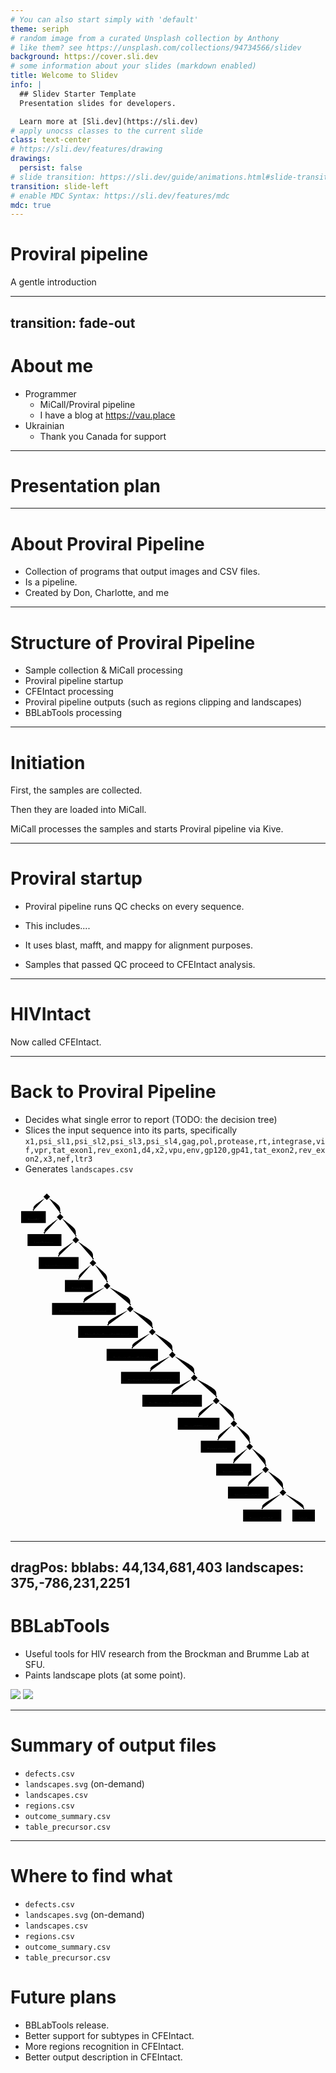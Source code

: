 ```yaml
---
# You can also start simply with 'default'
theme: seriph
# random image from a curated Unsplash collection by Anthony
# like them? see https://unsplash.com/collections/94734566/slidev
background: https://cover.sli.dev
# some information about your slides (markdown enabled)
title: Welcome to Slidev
info: |
  ## Slidev Starter Template
  Presentation slides for developers.

  Learn more at [Sli.dev](https://sli.dev)
# apply unocss classes to the current slide
class: text-center
# https://sli.dev/features/drawing
drawings:
  persist: false
# slide transition: https://sli.dev/guide/animations.html#slide-transitions
transition: slide-left
# enable MDC Syntax: https://sli.dev/features/mdc
mdc: true
---
```


# Proviral pipeline

A gentle introduction
<!-- TODO: improve the subtitle -->

---
transition: fade-out
---

# About me

<!-- TODO: better presentation form. More detail. -->

- Programmer
  - MiCall/Proviral pipeline
  - I have a blog at https://vau.place
- Ukrainian
  - Thank you Canada for support
<!-- - TODO: more points -->

---

# Presentation plan

<Toc />

---

# About Proviral Pipeline

<!-- TODO: better presentation form. More detail. -->

- Collection of programs that output images and CSV files.
- Is a pipeline.
- Created by Don, Charlotte, and me

---

# Structure of Proviral Pipeline

<!-- TODO: better presentation form. More detail. -->

- Sample collection & MiCall processing
- Proviral pipeline startup
- CFEIntact processing
- Proviral pipeline outputs
   (such as regions clipping and landscapes)
- BBLabTools processing

<!-- TODO: insert a drawing of a factory. -->

---

# Initiation

<!-- TODO: better presentation form. More detail. -->

First, the samples are collected.

<!-- <Accordion1 /> -->

Then they are loaded into MiCall.

MiCall processes the samples and starts Proviral pipeline via Kive.

---

# Proviral startup

<!-- TODO: better presentation form. More detail. -->

- Proviral pipeline runs QC checks on every sequence.
- This includes....

- It uses blast, mafft, and mappy for alignment purposes.

- Samples that passed QC proceed to CFEIntact analysis.

---

# HIVIntact

<!-- TODO: better presentation form. More detail. -->

Now called CFEIntact.

---

# Back to Proviral Pipeline

<!-- TODO: better presentation form. More detail. -->

- Decides what single error to report (TODO: the decision tree)
- Slices the input sequence into its parts, specifically `x1,psi_sl1,psi_sl2,psi_sl3,psi_sl4,gag,pol,protease,rt,integrase,vif,vpr,tat_exon1,rev_exon1,d4,x2,vpu,env,gp120,gp41,tat_exon2,rev_exon2,x3,nef,ltr3`
- Generates `landscapes.csv`

<svg id="diagram" width="100%" xmlns="http://www.w3.org/2000/svg" xmlns:xlink="http://www.w3.org/1999/xlink" class="flowchart" style="max-width: 1426.862548828125px;" viewBox="-40 -40 1426.862548828125 1582" aria-roledescription="flowchart-v2" height="1582" preserveAspectRatio="xMinYMin"><style>#diagram{font-family:"trebuchet ms",verdana,arial,sans-serif;font-size:16px;fill:#ccc;}#diagram .error-icon{fill:#a44141;}#diagram .error-text{fill:#ddd;stroke:#ddd;}#diagram .edge-thickness-normal{stroke-width:1px;}#diagram .edge-thickness-thick{stroke-width:3.5px;}#diagram .edge-pattern-solid{stroke-dasharray:0;}#diagram .edge-thickness-invisible{stroke-width:0;fill:none;}#diagram .edge-pattern-dashed{stroke-dasharray:3;}#diagram .edge-pattern-dotted{stroke-dasharray:2;}#diagram .marker{fill:lightgrey;stroke:lightgrey;}#diagram .marker.cross{stroke:lightgrey;}#diagram svg{font-family:"trebuchet ms",verdana,arial,sans-serif;font-size:16px;}#diagram p{margin:0;}#diagram .label{font-family:"trebuchet ms",verdana,arial,sans-serif;color:#ccc;}#diagram .cluster-label text{fill:#F9FFFE;}#diagram .cluster-label span{color:#F9FFFE;}#diagram .cluster-label span p{background-color:transparent;}#diagram .label text,#diagram span{fill:#ccc;color:#ccc;}#diagram .node rect,#diagram .node circle,#diagram .node ellipse,#diagram .node polygon,#diagram .node path{fill:#1f2020;stroke:#ccc;stroke-width:1px;}#diagram .rough-node .label text,#diagram .node .label text{text-anchor:middle;}#diagram .node .katex path{fill:#000;stroke:#000;stroke-width:1px;}#diagram .node .label{text-align:center;}#diagram .node.clickable{cursor:pointer;}#diagram .arrowheadPath{fill:lightgrey;}#diagram .edgePath .path{stroke:lightgrey;stroke-width:2.0px;}#diagram .flowchart-link{stroke:lightgrey;fill:none;}#diagram .edgeLabel{background-color:hsl(0, 0%, 34.4117647059%);text-align:center;}#diagram .edgeLabel p{background-color:hsl(0, 0%, 34.4117647059%);}#diagram .edgeLabel rect{opacity:0.5;background-color:hsl(0, 0%, 34.4117647059%);fill:hsl(0, 0%, 34.4117647059%);}#diagram .labelBkg{background-color:rgba(87.75, 87.75, 87.75, 0.5);}#diagram .cluster rect{fill:hsl(180, 1.5873015873%, 28.3529411765%);stroke:rgba(255, 255, 255, 0.25);stroke-width:1px;}#diagram .cluster text{fill:#F9FFFE;}#diagram .cluster span{color:#F9FFFE;}#diagram div.mermaidTooltip{position:absolute;text-align:center;max-width:200px;padding:2px;font-family:"trebuchet ms",verdana,arial,sans-serif;font-size:12px;background:hsl(20, 1.5873015873%, 12.3529411765%);border:1px solid rgba(255, 255, 255, 0.25);border-radius:2px;pointer-events:none;z-index:100;}#diagram .flowchartTitleText{text-anchor:middle;font-size:18px;fill:#ccc;}#diagram :root{--mermaid-font-family:"trebuchet ms",verdana,arial,sans-serif;}</style><g><marker id="diagram_flowchart-v2-pointEnd" class="marker flowchart-v2" viewBox="0 0 10 10" refX="5" refY="5" markerUnits="userSpaceOnUse" markerWidth="8" markerHeight="8" orient="auto"><path d="M 0 0 L 10 5 L 0 10 z" class="arrowMarkerPath" style="stroke-width: 1px; stroke-dasharray: 1px, 0px;"></path></marker><marker id="diagram_flowchart-v2-pointStart" class="marker flowchart-v2" viewBox="0 0 10 10" refX="4.5" refY="5" markerUnits="userSpaceOnUse" markerWidth="8" markerHeight="8" orient="auto"><path d="M 0 5 L 10 10 L 10 0 z" class="arrowMarkerPath" style="stroke-width: 1px; stroke-dasharray: 1px, 0px;"></path></marker><marker id="diagram_flowchart-v2-circleEnd" class="marker flowchart-v2" viewBox="0 0 10 10" refX="11" refY="5" markerUnits="userSpaceOnUse" markerWidth="11" markerHeight="11" orient="auto"><circle cx="5" cy="5" r="5" class="arrowMarkerPath" style="stroke-width: 1px; stroke-dasharray: 1px, 0px;"></circle></marker><marker id="diagram_flowchart-v2-circleStart" class="marker flowchart-v2" viewBox="0 0 10 10" refX="-1" refY="5" markerUnits="userSpaceOnUse" markerWidth="11" markerHeight="11" orient="auto"><circle cx="5" cy="5" r="5" class="arrowMarkerPath" style="stroke-width: 1px; stroke-dasharray: 1px, 0px;"></circle></marker><marker id="diagram_flowchart-v2-crossEnd" class="marker cross flowchart-v2" viewBox="0 0 11 11" refX="12" refY="5.2" markerUnits="userSpaceOnUse" markerWidth="11" markerHeight="11" orient="auto"><path d="M 1,1 l 9,9 M 10,1 l -9,9" class="arrowMarkerPath" style="stroke-width: 2px; stroke-dasharray: 1px, 0px;"></path></marker><marker id="diagram_flowchart-v2-crossStart" class="marker cross flowchart-v2" viewBox="0 0 11 11" refX="-1" refY="5.2" markerUnits="userSpaceOnUse" markerWidth="11" markerHeight="11" orient="auto"><path d="M 1,1 l 9,9 M 10,1 l -9,9" class="arrowMarkerPath" style="stroke-width: 2px; stroke-dasharray: 1px, 0px;"></path></marker><g class="root"><g class="clusters"></g><g class="edgePaths"><path d="M115.848,29.473L107.192,35.061C98.537,40.648,81.227,51.824,72.572,59.495C63.917,67.167,63.917,71.333,63.917,74.833C63.917,78.333,63.917,81.167,63.917,82.583L63.917,84" id="L_Q_W_0" class="edge-thickness-normal edge-pattern-solid edge-thickness-normal edge-pattern-solid flowchart-link" style="" marker-end="url(#diagram_flowchart-v2-pointEnd)"></path><path d="M133.902,29.473L142.391,35.061C150.879,40.648,167.856,51.824,176.387,60.537C184.917,69.25,185,75.5,185.074,81.083C185.149,86.667,185.214,91.584,185.247,94.042L185.28,96.5" id="L_Q_E_1" class="edge-thickness-normal edge-pattern-solid edge-thickness-normal edge-pattern-solid flowchart-link" style="" marker-end="url(#diagram_flowchart-v2-pointEnd)"></path><path d="M176.68,121.846L166.221,129.372C155.763,136.898,134.846,151.949,124.388,161.558C113.929,171.167,113.929,175.333,113.929,178.833C113.929,182.333,113.929,185.167,113.929,186.583L113.929,188" id="L_E_R_2" class="edge-thickness-normal edge-pattern-solid edge-thickness-normal edge-pattern-solid flowchart-link" style="" marker-end="url(#diagram_flowchart-v2-pointEnd)"></path><path d="M193.987,121.846L204.279,129.372C214.57,136.898,235.154,151.949,245.487,162.599C255.821,173.25,255.904,179.5,255.979,185.083C256.053,190.667,256.119,195.584,256.151,198.042L256.184,200.5" id="L_E_T_3" class="edge-thickness-normal edge-pattern-solid edge-thickness-normal edge-pattern-solid flowchart-link" style="" marker-end="url(#diagram_flowchart-v2-pointEnd)"></path><path d="M247.254,225.516L235.726,233.097C224.198,240.677,201.143,255.839,189.615,265.503C178.087,275.167,178.087,279.333,178.087,282.833C178.087,286.333,178.087,289.167,178.087,290.583L178.087,292" id="L_T_Y_4" class="edge-thickness-normal edge-pattern-solid edge-thickness-normal edge-pattern-solid flowchart-link" style="" marker-end="url(#diagram_flowchart-v2-pointEnd)"></path><path d="M265.221,225.516L276.582,233.097C287.943,240.677,310.665,255.839,322.068,266.544C333.471,277.25,333.554,283.5,333.629,289.083C333.703,294.667,333.769,299.584,333.801,302.042L333.834,304.5" id="L_T_U_5" class="edge-thickness-normal edge-pattern-solid edge-thickness-normal edge-pattern-solid flowchart-link" style="" marker-end="url(#diagram_flowchart-v2-pointEnd)"></path><path d="M325.614,330.227L316.25,337.689C306.886,345.151,288.157,360.076,278.793,369.621C269.429,379.167,269.429,383.333,269.429,386.833C269.429,390.333,269.429,393.167,269.429,394.583L269.429,396" id="L_U_I_6" class="edge-thickness-normal edge-pattern-solid edge-thickness-normal edge-pattern-solid flowchart-link" style="" marker-end="url(#diagram_flowchart-v2-pointEnd)"></path><path d="M342.161,330.227L351.358,337.689C360.556,345.151,378.951,360.076,388.19,370.663C397.429,381.25,397.512,387.5,397.587,393.083C397.661,398.667,397.727,403.584,397.76,406.042L397.793,408.5" id="L_U_O_7" class="edge-thickness-normal edge-pattern-solid edge-thickness-normal edge-pattern-solid flowchart-link" style="" marker-end="url(#diagram_flowchart-v2-pointEnd)"></path><path d="M387.823,432.477L371.956,440.231C356.089,447.985,324.355,463.492,308.488,473.329C292.621,483.167,292.621,487.333,292.621,490.833C292.621,494.333,292.621,497.167,292.621,498.583L292.621,500" id="L_O_P_8" class="edge-thickness-normal edge-pattern-solid edge-thickness-normal edge-pattern-solid flowchart-link" style="" marker-end="url(#diagram_flowchart-v2-pointEnd)"></path><path d="M407.869,432.477L423.569,440.231C439.27,447.985,470.67,463.492,486.412,474.371C502.154,485.25,502.237,491.5,502.312,497.083C502.386,502.667,502.452,507.584,502.485,510.042L502.517,512.5" id="L_O_A_9" class="edge-thickness-normal edge-pattern-solid edge-thickness-normal edge-pattern-solid flowchart-link" style="" marker-end="url(#diagram_flowchart-v2-pointEnd)"></path><path d="M492.695,536.624L477.552,544.353C462.409,552.082,432.123,567.541,416.98,577.354C401.837,587.167,401.837,591.333,401.837,594.833C401.837,598.333,401.837,601.167,401.837,602.583L401.837,604" id="L_A_S_10" class="edge-thickness-normal edge-pattern-solid edge-thickness-normal edge-pattern-solid flowchart-link" style="" marker-end="url(#diagram_flowchart-v2-pointEnd)"></path><path d="M512.447,536.624L527.423,544.353C542.399,552.082,572.352,567.541,587.37,578.396C602.387,589.25,602.471,595.5,602.545,601.083C602.62,606.667,602.685,611.584,602.718,614.042L602.751,616.5" id="L_A_D_11" class="edge-thickness-normal edge-pattern-solid edge-thickness-normal edge-pattern-solid flowchart-link" style="" marker-end="url(#diagram_flowchart-v2-pointEnd)"></path><path d="M593.272,640.968L579.668,648.64C566.065,656.312,538.857,671.656,525.254,681.411C511.65,691.167,511.65,695.333,511.65,698.833C511.65,702.333,511.65,705.167,511.65,706.583L511.65,708" id="L_D_F_12" class="edge-thickness-normal edge-pattern-solid edge-thickness-normal edge-pattern-solid flowchart-link" style="" marker-end="url(#diagram_flowchart-v2-pointEnd)"></path><path d="M612.336,640.968L625.773,648.64C639.21,656.312,666.084,671.656,679.563,682.453C693.042,693.25,693.125,699.5,693.199,705.083C693.274,710.667,693.339,715.584,693.372,718.042L693.405,720.5" id="L_D_G_13" class="edge-thickness-normal edge-pattern-solid edge-thickness-normal edge-pattern-solid flowchart-link" style="" marker-end="url(#diagram_flowchart-v2-pointEnd)"></path><path d="M683.621,744.662L668.661,752.385C653.701,760.108,623.782,775.554,608.822,785.36C593.862,795.167,593.862,799.333,593.862,802.833C593.862,806.333,593.862,809.167,593.862,810.583L593.862,812" id="L_G_J_14" class="edge-thickness-normal edge-pattern-solid edge-thickness-normal edge-pattern-solid flowchart-link" style="" marker-end="url(#diagram_flowchart-v2-pointEnd)"></path><path d="M703.296,744.662L718.089,752.385C732.882,760.108,762.468,775.554,777.303,786.402C792.137,797.25,792.221,803.5,792.295,809.083C792.37,814.667,792.435,819.584,792.468,822.042L792.501,824.5" id="L_G_K_15" class="edge-thickness-normal edge-pattern-solid edge-thickness-normal edge-pattern-solid flowchart-link" style="" marker-end="url(#diagram_flowchart-v2-pointEnd)"></path><path d="M782.688,848.634L767.595,856.362C752.502,864.089,722.316,879.545,707.222,889.356C692.129,899.167,692.129,903.333,692.129,906.833C692.129,910.333,692.129,913.167,692.129,914.583L692.129,916" id="L_K_L_16" class="edge-thickness-normal edge-pattern-solid edge-thickness-normal edge-pattern-solid flowchart-link" style="" marker-end="url(#diagram_flowchart-v2-pointEnd)"></path><path d="M802.42,848.634L817.347,856.362C832.273,864.089,862.126,879.545,877.094,890.397C892.063,901.25,892.146,907.5,892.22,913.083C892.295,918.667,892.36,923.584,892.393,926.042L892.426,928.5" id="L_K_Z_17" class="edge-thickness-normal edge-pattern-solid edge-thickness-normal edge-pattern-solid flowchart-link" style="" marker-end="url(#diagram_flowchart-v2-pointEnd)"></path><path d="M883.401,953.421L871.543,961.018C859.685,968.614,835.97,983.807,824.112,993.487C812.254,1003.167,812.254,1007.333,812.254,1010.833C812.254,1014.333,812.254,1017.167,812.254,1018.583L812.254,1020" id="L_Z_X_18" class="edge-thickness-normal edge-pattern-solid edge-thickness-normal edge-pattern-solid flowchart-link" style="" marker-end="url(#diagram_flowchart-v2-pointEnd)"></path><path d="M901.558,953.421L913.249,961.018C924.94,968.614,948.322,983.807,960.055,994.529C971.787,1005.25,971.871,1011.5,971.945,1017.083C972.02,1022.667,972.085,1027.584,972.118,1030.042L972.151,1032.5" id="L_Z_C_19" class="edge-thickness-normal edge-pattern-solid edge-thickness-normal edge-pattern-solid flowchart-link" style="" marker-end="url(#diagram_flowchart-v2-pointEnd)"></path><path d="M963.517,1057.813L952.954,1065.344C942.392,1072.875,921.267,1087.938,910.704,1097.552C900.142,1107.167,900.142,1111.333,900.142,1114.833C900.142,1118.333,900.142,1121.167,900.142,1122.583L900.142,1124" id="L_C_V_20" class="edge-thickness-normal edge-pattern-solid edge-thickness-normal edge-pattern-solid flowchart-link" style="" marker-end="url(#diagram_flowchart-v2-pointEnd)"></path><path d="M980.892,1057.813L991.287,1065.344C1001.683,1072.875,1022.475,1087.938,1032.912,1098.594C1043.35,1109.25,1043.433,1115.5,1043.508,1121.083C1043.582,1126.667,1043.648,1131.584,1043.681,1134.042L1043.713,1136.5" id="L_C_B_21" class="edge-thickness-normal edge-pattern-solid edge-thickness-normal edge-pattern-solid flowchart-link" style="" marker-end="url(#diagram_flowchart-v2-pointEnd)"></path><path d="M1035.046,1161.779L1024.379,1169.316C1013.712,1176.853,992.379,1191.926,981.712,1201.547C971.046,1211.167,971.046,1215.333,971.046,1218.833C971.046,1222.333,971.046,1225.167,971.046,1226.583L971.046,1228" id="L_B_N_22" class="edge-thickness-normal edge-pattern-solid edge-thickness-normal edge-pattern-solid flowchart-link" style="" marker-end="url(#diagram_flowchart-v2-pointEnd)"></path><path d="M1052.488,1161.779L1062.988,1169.316C1073.488,1176.853,1094.488,1191.926,1105.029,1202.588C1115.571,1213.25,1115.654,1219.5,1115.729,1225.083C1115.803,1230.667,1115.869,1235.584,1115.901,1238.042L1115.934,1240.5" id="L_B_M_23" class="edge-thickness-normal edge-pattern-solid edge-thickness-normal edge-pattern-solid flowchart-link" style="" marker-end="url(#diagram_flowchart-v2-pointEnd)"></path><path d="M1106.966,1265.478L1095.307,1273.065C1083.648,1280.652,1060.33,1295.826,1048.671,1305.496C1037.013,1315.167,1037.013,1319.333,1037.013,1322.833C1037.013,1326.333,1037.013,1329.167,1037.013,1330.583L1037.013,1332" id="L_M_A1_24" class="edge-thickness-normal edge-pattern-solid edge-thickness-normal edge-pattern-solid flowchart-link" style="" marker-end="url(#diagram_flowchart-v2-pointEnd)"></path><path d="M1125.009,1265.478L1136.502,1273.065C1147.994,1280.652,1170.978,1295.826,1182.512,1306.538C1194.046,1317.25,1194.129,1323.5,1194.204,1329.083C1194.278,1334.667,1194.344,1339.584,1194.376,1342.042L1194.409,1344.5" id="L_M_A2_25" class="edge-thickness-normal edge-pattern-solid edge-thickness-normal edge-pattern-solid flowchart-link" style="" marker-end="url(#diagram_flowchart-v2-pointEnd)"></path><path d="M1184.812,1368.849L1170.701,1376.541C1156.59,1384.233,1128.368,1399.616,1114.257,1409.392C1100.146,1419.167,1100.146,1423.333,1100.146,1426.833C1100.146,1430.333,1100.146,1433.167,1100.146,1434.583L1100.146,1436" id="L_A2_A3_26" class="edge-thickness-normal edge-pattern-solid edge-thickness-normal edge-pattern-solid flowchart-link" style="" marker-end="url(#diagram_flowchart-v2-pointEnd)"></path><path d="M1204.113,1368.849L1218.058,1376.541C1232.002,1384.233,1259.891,1399.616,1273.835,1409.392C1287.779,1419.167,1287.779,1423.333,1287.779,1426.833C1287.779,1430.333,1287.779,1433.167,1287.779,1434.583L1287.779,1436" id="L_A2_A4_27" class="edge-thickness-normal edge-pattern-solid edge-thickness-normal edge-pattern-solid flowchart-link" style="" marker-end="url(#diagram_flowchart-v2-pointEnd)"></path></g><g class="edgeLabels"><g class="edgeLabel"><g class="label" transform="translate(0, 0)"><foreignObject width="0" height="0"><div style="display: table-cell; white-space: nowrap; line-height: 1.5; max-width: 200px; text-align: center;" xmlns="http://www.w3.org/1999/xhtml" class="labelBkg"><span class="edgeLabel"></span></div></foreignObject></g></g><g class="edgeLabel"><g class="label" transform="translate(0, 0)"><foreignObject width="0" height="0"><div style="display: table-cell; white-space: nowrap; line-height: 1.5; max-width: 200px; text-align: center;" xmlns="http://www.w3.org/1999/xhtml" class="labelBkg"><span class="edgeLabel"></span></div></foreignObject></g></g><g class="edgeLabel"><g class="label" transform="translate(0, 0)"><foreignObject width="0" height="0"><div style="display: table-cell; white-space: nowrap; line-height: 1.5; max-width: 200px; text-align: center;" xmlns="http://www.w3.org/1999/xhtml" class="labelBkg"><span class="edgeLabel"></span></div></foreignObject></g></g><g class="edgeLabel"><g class="label" transform="translate(0, 0)"><foreignObject width="0" height="0"><div style="display: table-cell; white-space: nowrap; line-height: 1.5; max-width: 200px; text-align: center;" xmlns="http://www.w3.org/1999/xhtml" class="labelBkg"><span class="edgeLabel"></span></div></foreignObject></g></g><g class="edgeLabel"><g class="label" transform="translate(0, 0)"><foreignObject width="0" height="0"><div style="display: table-cell; white-space: nowrap; line-height: 1.5; max-width: 200px; text-align: center;" xmlns="http://www.w3.org/1999/xhtml" class="labelBkg"><span class="edgeLabel"></span></div></foreignObject></g></g><g class="edgeLabel"><g class="label" transform="translate(0, 0)"><foreignObject width="0" height="0"><div style="display: table-cell; white-space: nowrap; line-height: 1.5; max-width: 200px; text-align: center;" xmlns="http://www.w3.org/1999/xhtml" class="labelBkg"><span class="edgeLabel"></span></div></foreignObject></g></g><g class="edgeLabel"><g class="label" transform="translate(0, 0)"><foreignObject width="0" height="0"><div style="display: table-cell; white-space: nowrap; line-height: 1.5; max-width: 200px; text-align: center;" xmlns="http://www.w3.org/1999/xhtml" class="labelBkg"><span class="edgeLabel"></span></div></foreignObject></g></g><g class="edgeLabel"><g class="label" transform="translate(0, 0)"><foreignObject width="0" height="0"><div style="display: table-cell; white-space: nowrap; line-height: 1.5; max-width: 200px; text-align: center;" xmlns="http://www.w3.org/1999/xhtml" class="labelBkg"><span class="edgeLabel"></span></div></foreignObject></g></g><g class="edgeLabel"><g class="label" transform="translate(0, 0)"><foreignObject width="0" height="0"><div style="display: table-cell; white-space: nowrap; line-height: 1.5; max-width: 200px; text-align: center;" xmlns="http://www.w3.org/1999/xhtml" class="labelBkg"><span class="edgeLabel"></span></div></foreignObject></g></g><g class="edgeLabel"><g class="label" transform="translate(0, 0)"><foreignObject width="0" height="0"><div style="display: table-cell; white-space: nowrap; line-height: 1.5; max-width: 200px; text-align: center;" xmlns="http://www.w3.org/1999/xhtml" class="labelBkg"><span class="edgeLabel"></span></div></foreignObject></g></g><g class="edgeLabel"><g class="label" transform="translate(0, 0)"><foreignObject width="0" height="0"><div style="display: table-cell; white-space: nowrap; line-height: 1.5; max-width: 200px; text-align: center;" xmlns="http://www.w3.org/1999/xhtml" class="labelBkg"><span class="edgeLabel"></span></div></foreignObject></g></g><g class="edgeLabel"><g class="label" transform="translate(0, 0)"><foreignObject width="0" height="0"><div style="display: table-cell; white-space: nowrap; line-height: 1.5; max-width: 200px; text-align: center;" xmlns="http://www.w3.org/1999/xhtml" class="labelBkg"><span class="edgeLabel"></span></div></foreignObject></g></g><g class="edgeLabel"><g class="label" transform="translate(0, 0)"><foreignObject width="0" height="0"><div style="display: table-cell; white-space: nowrap; line-height: 1.5; max-width: 200px; text-align: center;" xmlns="http://www.w3.org/1999/xhtml" class="labelBkg"><span class="edgeLabel"></span></div></foreignObject></g></g><g class="edgeLabel"><g class="label" transform="translate(0, 0)"><foreignObject width="0" height="0"><div style="display: table-cell; white-space: nowrap; line-height: 1.5; max-width: 200px; text-align: center;" xmlns="http://www.w3.org/1999/xhtml" class="labelBkg"><span class="edgeLabel"></span></div></foreignObject></g></g><g class="edgeLabel"><g class="label" transform="translate(0, 0)"><foreignObject width="0" height="0"><div style="display: table-cell; white-space: nowrap; line-height: 1.5; max-width: 200px; text-align: center;" xmlns="http://www.w3.org/1999/xhtml" class="labelBkg"><span class="edgeLabel"></span></div></foreignObject></g></g><g class="edgeLabel"><g class="label" transform="translate(0, 0)"><foreignObject width="0" height="0"><div style="display: table-cell; white-space: nowrap; line-height: 1.5; max-width: 200px; text-align: center;" xmlns="http://www.w3.org/1999/xhtml" class="labelBkg"><span class="edgeLabel"></span></div></foreignObject></g></g><g class="edgeLabel"><g class="label" transform="translate(0, 0)"><foreignObject width="0" height="0"><div style="display: table-cell; white-space: nowrap; line-height: 1.5; max-width: 200px; text-align: center;" xmlns="http://www.w3.org/1999/xhtml" class="labelBkg"><span class="edgeLabel"></span></div></foreignObject></g></g><g class="edgeLabel"><g class="label" transform="translate(0, 0)"><foreignObject width="0" height="0"><div style="display: table-cell; white-space: nowrap; line-height: 1.5; max-width: 200px; text-align: center;" xmlns="http://www.w3.org/1999/xhtml" class="labelBkg"><span class="edgeLabel"></span></div></foreignObject></g></g><g class="edgeLabel"><g class="label" transform="translate(0, 0)"><foreignObject width="0" height="0"><div style="display: table-cell; white-space: nowrap; line-height: 1.5; max-width: 200px; text-align: center;" xmlns="http://www.w3.org/1999/xhtml" class="labelBkg"><span class="edgeLabel"></span></div></foreignObject></g></g><g class="edgeLabel"><g class="label" transform="translate(0, 0)"><foreignObject width="0" height="0"><div style="display: table-cell; white-space: nowrap; line-height: 1.5; max-width: 200px; text-align: center;" xmlns="http://www.w3.org/1999/xhtml" class="labelBkg"><span class="edgeLabel"></span></div></foreignObject></g></g><g class="edgeLabel"><g class="label" transform="translate(0, 0)"><foreignObject width="0" height="0"><div style="display: table-cell; white-space: nowrap; line-height: 1.5; max-width: 200px; text-align: center;" xmlns="http://www.w3.org/1999/xhtml" class="labelBkg"><span class="edgeLabel"></span></div></foreignObject></g></g><g class="edgeLabel"><g class="label" transform="translate(0, 0)"><foreignObject width="0" height="0"><div style="display: table-cell; white-space: nowrap; line-height: 1.5; max-width: 200px; text-align: center;" xmlns="http://www.w3.org/1999/xhtml" class="labelBkg"><span class="edgeLabel"></span></div></foreignObject></g></g><g class="edgeLabel"><g class="label" transform="translate(0, 0)"><foreignObject width="0" height="0"><div style="display: table-cell; white-space: nowrap; line-height: 1.5; max-width: 200px; text-align: center;" xmlns="http://www.w3.org/1999/xhtml" class="labelBkg"><span class="edgeLabel"></span></div></foreignObject></g></g><g class="edgeLabel"><g class="label" transform="translate(0, 0)"><foreignObject width="0" height="0"><div style="display: table-cell; white-space: nowrap; line-height: 1.5; max-width: 200px; text-align: center;" xmlns="http://www.w3.org/1999/xhtml" class="labelBkg"><span class="edgeLabel"></span></div></foreignObject></g></g><g class="edgeLabel"><g class="label" transform="translate(0, 0)"><foreignObject width="0" height="0"><div style="display: table-cell; white-space: nowrap; line-height: 1.5; max-width: 200px; text-align: center;" xmlns="http://www.w3.org/1999/xhtml" class="labelBkg"><span class="edgeLabel"></span></div></foreignObject></g></g><g class="edgeLabel"><g class="label" transform="translate(0, 0)"><foreignObject width="0" height="0"><div style="display: table-cell; white-space: nowrap; line-height: 1.5; max-width: 200px; text-align: center;" xmlns="http://www.w3.org/1999/xhtml" class="labelBkg"><span class="edgeLabel"></span></div></foreignObject></g></g><g class="edgeLabel"><g class="label" transform="translate(0, 0)"><foreignObject width="0" height="0"><div style="display: table-cell; white-space: nowrap; line-height: 1.5; max-width: 200px; text-align: center;" xmlns="http://www.w3.org/1999/xhtml" class="labelBkg"><span class="edgeLabel"></span></div></foreignObject></g></g><g class="edgeLabel"><g class="label" transform="translate(0, 0)"><foreignObject width="0" height="0"><div style="display: table-cell; white-space: nowrap; line-height: 1.5; max-width: 200px; text-align: center;" xmlns="http://www.w3.org/1999/xhtml" class="labelBkg"><span class="edgeLabel"></span></div></foreignObject></g></g></g><g class="nodes"><g class="node default" id="flowchart-Q-0" transform="translate(124.37499618530273, 23)"><polygon points="15,0 30,-15 15,-30 0,-15" class="label-container" transform="translate(-15,15)"></polygon><g class="label" style="" transform="translate(0, 0)"><rect></rect><foreignObject width="0" height="0"><div style="display: table-cell; white-space: nowrap; line-height: 1.5; max-width: 200px; text-align: center;" xmlns="http://www.w3.org/1999/xhtml"><span class="nodeLabel"></span></div></foreignObject></g></g><g class="node default" id="flowchart-W-1" transform="translate(63.916664123535156, 115)"><rect class="basic label-container" style="" data-id="abc" data-et="node" x="-55.916664123535156" y="-27" width="111.83332824707031" height="54"></rect><g class="label" style="" transform="translate(-25.916664123535156, -12)"><rect></rect><foreignObject width="51.83332824707031" height="24"><div style="display: table-cell; white-space: nowrap; line-height: 1.5; max-width: 200px; text-align: center;" xmlns="http://www.w3.org/1999/xhtml"><span class="nodeLabel"><p>NonHIV</p></span></div></foreignObject></g></g><g class="node default" id="flowchart-E-3" transform="translate(184.8333282470703, 115)"><polygon points="15,0 30,-15 15,-30 0,-15" class="label-container" transform="translate(-15,15)"></polygon><g class="label" style="" transform="translate(0, 0)"><rect></rect><foreignObject width="0" height="0"><div style="display: table-cell; white-space: nowrap; line-height: 1.5; max-width: 200px; text-align: center;" xmlns="http://www.w3.org/1999/xhtml"><span class="nodeLabel"></span></div></foreignObject></g></g><g class="node default" id="flowchart-R-5" transform="translate(113.92916107177734, 219)"><rect class="basic label-container" style="" data-id="abc" data-et="node" x="-76.80833435058594" y="-27" width="153.61666870117188" height="54"></rect><g class="label" style="" transform="translate(-46.80833435058594, -12)"><rect></rect><foreignObject width="93.61666870117188" height="24"><div style="display: table-cell; white-space: nowrap; line-height: 1.5; max-width: 200px; text-align: center;" xmlns="http://www.w3.org/1999/xhtml"><span class="nodeLabel"><p>LongDeletion</p></span></div></foreignObject></g></g><g class="node default" id="flowchart-T-7" transform="translate(255.73749542236328, 219)"><polygon points="15,0 30,-15 15,-30 0,-15" class="label-container" transform="translate(-15,15)"></polygon><g class="label" style="" transform="translate(0, 0)"><rect></rect><foreignObject width="0" height="0"><div style="display: table-cell; white-space: nowrap; line-height: 1.5; max-width: 200px; text-align: center;" xmlns="http://www.w3.org/1999/xhtml"><span class="nodeLabel"></span></div></foreignObject></g></g><g class="node default" id="flowchart-Y-9" transform="translate(178.08749389648438, 323)"><rect class="basic label-container" style="" data-id="abc" data-et="node" x="-90.30000305175781" y="-27" width="180.60000610351562" height="54"></rect><g class="label" style="" transform="translate(-60.30000305175781, -12)"><rect></rect><foreignObject width="120.60000610351562" height="24"><div style="display: table-cell; white-space: nowrap; line-height: 1.5; max-width: 200px; text-align: center;" xmlns="http://www.w3.org/1999/xhtml"><span class="nodeLabel"><p>InternalInversion</p></span></div></foreignObject></g></g><g class="node default" id="flowchart-U-11" transform="translate(333.3874969482422, 323)"><polygon points="15,0 30,-15 15,-30 0,-15" class="label-container" transform="translate(-15,15)"></polygon><g class="label" style="" transform="translate(0, 0)"><rect></rect><foreignObject width="0" height="0"><div style="display: table-cell; white-space: nowrap; line-height: 1.5; max-width: 200px; text-align: center;" xmlns="http://www.w3.org/1999/xhtml"><span class="nodeLabel"></span></div></foreignObject></g></g><g class="node default" id="flowchart-I-13" transform="translate(269.4291648864746, 427)"><rect class="basic label-container" style="" data-id="abc" data-et="node" x="-62.916664123535156" y="-27" width="125.83332824707031" height="54"></rect><g class="label" style="" transform="translate(-32.916664123535156, -12)"><rect></rect><foreignObject width="65.83332824707031" height="24"><div style="display: table-cell; white-space: nowrap; line-height: 1.5; max-width: 200px; text-align: center;" xmlns="http://www.w3.org/1999/xhtml"><span class="nodeLabel"><p>Scramble</p></span></div></foreignObject></g></g><g class="node default" id="flowchart-O-15" transform="translate(397.34582901000977, 427)"><polygon points="15,0 30,-15 15,-30 0,-15" class="label-container" transform="translate(-15,15)"></polygon><g class="label" style="" transform="translate(0, 0)"><rect></rect><foreignObject width="0" height="0"><div style="display: table-cell; white-space: nowrap; line-height: 1.5; max-width: 200px; text-align: center;" xmlns="http://www.w3.org/1999/xhtml"><span class="nodeLabel"></span></div></foreignObject></g></g><g class="node default" id="flowchart-P-17" transform="translate(292.6208305358887, 531)"><rect class="basic label-container" style="" data-id="abc" data-et="node" x="-144.4499969482422" y="-27" width="288.8999938964844" height="54"></rect><g class="label" style="" transform="translate(-114.44999694824219, -12)"><rect></rect><foreignObject width="228.89999389648438" height="24"><div style="display: table; white-space: break-spaces; line-height: 1.5; max-width: 200px; text-align: center; width: 200px;" xmlns="http://www.w3.org/1999/xhtml"><span class="nodeLabel"><p>APOBECHypermutationDetected</p></span></div></foreignObject></g></g><g class="node default" id="flowchart-A-19" transform="translate(502.07082748413086, 531)"><polygon points="15,0 30,-15 15,-30 0,-15" class="label-container" transform="translate(-15,15)"></polygon><g class="label" style="" transform="translate(0, 0)"><rect></rect><foreignObject width="0" height="0"><div style="display: table-cell; white-space: nowrap; line-height: 1.5; max-width: 200px; text-align: center;" xmlns="http://www.w3.org/1999/xhtml"><span class="nodeLabel"></span></div></foreignObject></g></g><g class="node default" id="flowchart-S-21" transform="translate(401.8374900817871, 635)"><rect class="basic label-container" style="" data-id="abc" data-et="node" x="-135.46666717529297" y="-27" width="270.93333435058594" height="54"></rect><g class="label" style="" transform="translate(-105.46666717529297, -12)"><rect></rect><foreignObject width="210.93333435058594" height="24"><div style="display: table; white-space: break-spaces; line-height: 1.5; max-width: 200px; text-align: center; width: 200px;" xmlns="http://www.w3.org/1999/xhtml"><span class="nodeLabel"><p>MajorSpliceDonorSiteMutated</p></span></div></foreignObject></g></g><g class="node default" id="flowchart-D-23" transform="translate(602.3041648864746, 635)"><polygon points="15,0 30,-15 15,-30 0,-15" class="label-container" transform="translate(-15,15)"></polygon><g class="label" style="" transform="translate(0, 0)"><rect></rect><foreignObject width="0" height="0"><div style="display: table-cell; white-space: nowrap; line-height: 1.5; max-width: 200px; text-align: center;" xmlns="http://www.w3.org/1999/xhtml"><span class="nodeLabel"></span></div></foreignObject></g></g><g class="node default" id="flowchart-F-25" transform="translate(511.64999771118164, 739)"><rect class="basic label-container" style="" data-id="abc" data-et="node" x="-116.30833435058594" y="-27" width="232.61666870117188" height="54"></rect><g class="label" style="" transform="translate(-86.30833435058594, -12)"><rect></rect><foreignObject width="172.61666870117188" height="24"><div style="display: table-cell; white-space: nowrap; line-height: 1.5; max-width: 200px; text-align: center;" xmlns="http://www.w3.org/1999/xhtml"><span class="nodeLabel"><p>PackagingSignalDeletion</p></span></div></foreignObject></g></g><g class="node default" id="flowchart-G-27" transform="translate(692.9583320617676, 739)"><polygon points="15,0 30,-15 15,-30 0,-15" class="label-container" transform="translate(-15,15)"></polygon><g class="label" style="" transform="translate(0, 0)"><rect></rect><foreignObject width="0" height="0"><div style="display: table-cell; white-space: nowrap; line-height: 1.5; max-width: 200px; text-align: center;" xmlns="http://www.w3.org/1999/xhtml"><span class="nodeLabel"></span></div></foreignObject></g></g><g class="node default" id="flowchart-J-29" transform="translate(593.8624992370605, 843)"><rect class="basic label-container" style="" data-id="abc" data-et="node" x="-133.19166564941406" y="-27" width="266.3833312988281" height="54"></rect><g class="label" style="" transform="translate(-103.19166564941406, -12)"><rect></rect><foreignObject width="206.38333129882812" height="24"><div style="display: table; white-space: break-spaces; line-height: 1.5; max-width: 200px; text-align: center; width: 200px;" xmlns="http://www.w3.org/1999/xhtml"><span class="nodeLabel"><p>PackagingSignalNotComplete</p></span></div></foreignObject></g></g><g class="node default" id="flowchart-K-31" transform="translate(792.0541648864746, 843)"><polygon points="15,0 30,-15 15,-30 0,-15" class="label-container" transform="translate(-15,15)"></polygon><g class="label" style="" transform="translate(0, 0)"><rect></rect><foreignObject width="0" height="0"><div style="display: table-cell; white-space: nowrap; line-height: 1.5; max-width: 200px; text-align: center;" xmlns="http://www.w3.org/1999/xhtml"><span class="nodeLabel"></span></div></foreignObject></g></g><g class="node default" id="flowchart-L-33" transform="translate(692.1291618347168, 947)"><rect class="basic label-container" style="" data-id="abc" data-et="node" x="-134.8499984741211" y="-27" width="269.6999969482422" height="54"></rect><g class="label" style="" transform="translate(-104.8499984741211, -12)"><rect></rect><foreignObject width="209.6999969482422" height="24"><div style="display: table; white-space: break-spaces; line-height: 1.5; max-width: 200px; text-align: center; width: 200px;" xmlns="http://www.w3.org/1999/xhtml"><span class="nodeLabel"><p>RevResponseElementDeletion</p></span></div></foreignObject></g></g><g class="node default" id="flowchart-Z-35" transform="translate(891.9791679382324, 947)"><polygon points="15,0 30,-15 15,-30 0,-15" class="label-container" transform="translate(-15,15)"></polygon><g class="label" style="" transform="translate(0, 0)"><rect></rect><foreignObject width="0" height="0"><div style="display: table-cell; white-space: nowrap; line-height: 1.5; max-width: 200px; text-align: center;" xmlns="http://www.w3.org/1999/xhtml"><span class="nodeLabel"></span></div></foreignObject></g></g><g class="node default" id="flowchart-X-37" transform="translate(812.2541694641113, 1051)"><rect class="basic label-container" style="" data-id="abc" data-et="node" x="-94.44999694824219" y="-27" width="188.89999389648438" height="54"></rect><g class="label" style="" transform="translate(-64.44999694824219, -12)"><rect></rect><foreignObject width="128.89999389648438" height="24"><div style="display: table-cell; white-space: nowrap; line-height: 1.5; max-width: 200px; text-align: center;" xmlns="http://www.w3.org/1999/xhtml"><span class="nodeLabel"><p>WrongORFNumber</p></span></div></foreignObject></g></g><g class="node default" id="flowchart-C-39" transform="translate(971.7041664123535, 1051)"><polygon points="15,0 30,-15 15,-30 0,-15" class="label-container" transform="translate(-15,15)"></polygon><g class="label" style="" transform="translate(0, 0)"><rect></rect><foreignObject width="0" height="0"><div style="display: table-cell; white-space: nowrap; line-height: 1.5; max-width: 200px; text-align: center;" xmlns="http://www.w3.org/1999/xhtml"><span class="nodeLabel"></span></div></foreignObject></g></g><g class="node default" id="flowchart-V-41" transform="translate(900.1416664123535, 1155)"><rect class="basic label-container" style="" data-id="abc" data-et="node" x="-78.125" y="-27" width="156.25" height="54"></rect><g class="label" style="" transform="translate(-48.125, -12)"><rect></rect><foreignObject width="96.25" height="24"><div style="display: table-cell; white-space: nowrap; line-height: 1.5; max-width: 200px; text-align: center;" xmlns="http://www.w3.org/1999/xhtml"><span class="nodeLabel"><p>DeletionInOrf</p></span></div></foreignObject></g></g><g class="node default" id="flowchart-B-43" transform="translate(1043.2666664123535, 1155)"><polygon points="15,0 30,-15 15,-30 0,-15" class="label-container" transform="translate(-15,15)"></polygon><g class="label" style="" transform="translate(0, 0)"><rect></rect><foreignObject width="0" height="0"><div style="display: table-cell; white-space: nowrap; line-height: 1.5; max-width: 200px; text-align: center;" xmlns="http://www.w3.org/1999/xhtml"><span class="nodeLabel"></span></div></foreignObject></g></g><g class="node default" id="flowchart-N-45" transform="translate(971.0458335876465, 1259)"><rect class="basic label-container" style="" data-id="abc" data-et="node" x="-79.44166564941406" y="-27" width="158.88333129882812" height="54"></rect><g class="label" style="" transform="translate(-49.44166564941406, -12)"><rect></rect><foreignObject width="98.88333129882812" height="24"><div style="display: table-cell; white-space: nowrap; line-height: 1.5; max-width: 200px; text-align: center;" xmlns="http://www.w3.org/1999/xhtml"><span class="nodeLabel"><p>InsertionInOrf</p></span></div></foreignObject></g></g><g class="node default" id="flowchart-M-47" transform="translate(1115.4874992370605, 1259)"><polygon points="15,0 30,-15 15,-30 0,-15" class="label-container" transform="translate(-15,15)"></polygon><g class="label" style="" transform="translate(0, 0)"><rect></rect><foreignObject width="0" height="0"><div style="display: table-cell; white-space: nowrap; line-height: 1.5; max-width: 200px; text-align: center;" xmlns="http://www.w3.org/1999/xhtml"><span class="nodeLabel"></span></div></foreignObject></g></g><g class="node default" id="flowchart-A1-49" transform="translate(1037.0125007629395, 1363)"><rect class="basic label-container" style="" data-id="abc" data-et="node" x="-91.94999694824219" y="-27" width="183.89999389648438" height="54"></rect><g class="label" style="" transform="translate(-61.94999694824219, -12)"><rect></rect><foreignObject width="123.89999389648438" height="24"><div style="display: table-cell; white-space: nowrap; line-height: 1.5; max-width: 200px; text-align: center;" xmlns="http://www.w3.org/1999/xhtml"><span class="nodeLabel"><p>InternalStopInOrf</p></span></div></foreignObject></g></g><g class="node default" id="flowchart-A2-51" transform="translate(1193.9624977111816, 1363)"><polygon points="15,0 30,-15 15,-30 0,-15" class="label-container" transform="translate(-15,15)"></polygon><g class="label" style="" transform="translate(0, 0)"><rect></rect><foreignObject width="0" height="0"><div style="display: table-cell; white-space: nowrap; line-height: 1.5; max-width: 200px; text-align: center;" xmlns="http://www.w3.org/1999/xhtml"><span class="nodeLabel"></span></div></foreignObject></g></g><g class="node default" id="flowchart-A3-53" transform="translate(1100.1458282470703, 1467)"><rect class="basic label-container" style="" data-id="abc" data-et="node" x="-86.55000305175781" y="-27" width="173.10000610351562" height="54"></rect><g class="label" style="" transform="translate(-56.55000305175781, -12)"><rect></rect><foreignObject width="113.10000610351562" height="24"><div style="display: table-cell; white-space: nowrap; line-height: 1.5; max-width: 200px; text-align: center;" xmlns="http://www.w3.org/1999/xhtml"><span class="nodeLabel"><p>FrameshiftInOrf</p></span></div></foreignObject></g></g><g class="node default" id="flowchart-A4-55" transform="translate(1287.779167175293, 1467)"><rect class="basic label-container" style="" data-id="abc" data-et="node" x="-51.083335876464844" y="-27" width="102.16667175292969" height="54"></rect><g class="label" style="" transform="translate(-21.083335876464844, -12)"><rect></rect><foreignObject width="42.16667175292969" height="24"><div style="display: table-cell; white-space: nowrap; line-height: 1.5; max-width: 200px; text-align: center;" xmlns="http://www.w3.org/1999/xhtml"><span class="nodeLabel"><p>Intact</p></span></div></foreignObject></g></g></g></g></g></svg>

---
dragPos:
  bblabs: 44,134,681,403
  landscapes: 375,-786,231,2251
---

# BBLabTools

<!-- TODO: better presentation form. More detail. -->

- Useful tools for HIV research from the Brockman and Brumme Lab at SFU.
- Paints landscape plots (at some point).

<img v-drag="'landscapes'" src="./assets/landscapes1.svg">

<img v-drag="'bblabs'" src="./assets/bblabs1.png">

---

# Summary of output files

<!-- TODO: better presentation form. More detail. -->

- `defects.csv`
- `landscapes.svg` (on-demand)
- `landscapes.csv`
- `regions.csv`
- `outcome_summary.csv`
- `table_precursor.csv`

<!-- In the order of importance: -->

---

# Where to find what

<!-- TODO: better presentation form. More detail. -->

- `defects.csv`
- `landscapes.svg` (on-demand)
- `landscapes.csv`
- `regions.csv`
- `outcome_summary.csv`
- `table_precursor.csv`

# Future plans

<!-- TODO: better presentation form. More detail. -->

- BBLabTools release.
- Better support for subtypes in CFEIntact.
- More regions recognition in CFEIntact.
- Better output description in CFEIntact.
